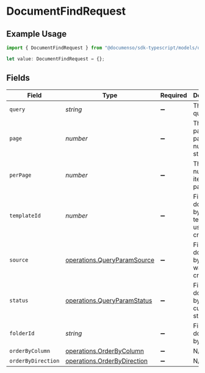 # DocumentFindRequest

## Example Usage

```typescript
import { DocumentFindRequest } from "@documenso/sdk-typescript/models/operations";

let value: DocumentFindRequest = {};
```

## Fields

| Field                                                                      | Type                                                                       | Required                                                                   | Description                                                                |
| -------------------------------------------------------------------------- | -------------------------------------------------------------------------- | -------------------------------------------------------------------------- | -------------------------------------------------------------------------- |
| `query`                                                                    | *string*                                                                   | :heavy_minus_sign:                                                         | The search query.                                                          |
| `page`                                                                     | *number*                                                                   | :heavy_minus_sign:                                                         | The pagination page number, starts at 1.                                   |
| `perPage`                                                                  | *number*                                                                   | :heavy_minus_sign:                                                         | The number of items per page.                                              |
| `templateId`                                                               | *number*                                                                   | :heavy_minus_sign:                                                         | Filter documents by the template ID used to create it.                     |
| `source`                                                                   | [operations.QueryParamSource](../../models/operations/queryparamsource.md) | :heavy_minus_sign:                                                         | Filter documents by how it was created.                                    |
| `status`                                                                   | [operations.QueryParamStatus](../../models/operations/queryparamstatus.md) | :heavy_minus_sign:                                                         | Filter documents by the current status                                     |
| `folderId`                                                                 | *string*                                                                   | :heavy_minus_sign:                                                         | Filter documents by folder ID                                              |
| `orderByColumn`                                                            | [operations.OrderByColumn](../../models/operations/orderbycolumn.md)       | :heavy_minus_sign:                                                         | N/A                                                                        |
| `orderByDirection`                                                         | [operations.OrderByDirection](../../models/operations/orderbydirection.md) | :heavy_minus_sign:                                                         | N/A                                                                        |